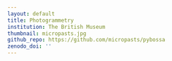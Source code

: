 ```yaml
---
layout: default
title: Photogrammetry
institution: The British Museum
thumbnail: micropasts.jpg
github_repo: https://github.com/micropasts/pybossa
zenodo_doi: ''
---
```

